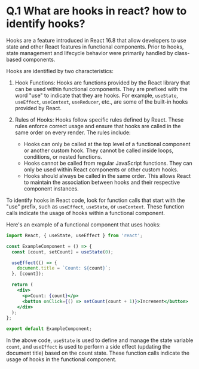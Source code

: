# Q.1 What are hooks in react? how to identify hooks?

Hooks are a feature introduced in React 16.8 that allow developers to use state and other React features in functional components. Prior to hooks, state management and lifecycle behavior were primarily handled by class-based components.

Hooks are identified by two characteristics:

1. Hook Functions: Hooks are functions provided by the React library that can be used within functional components. They are prefixed with the word "use" to indicate that they are hooks. For example, `useState`, `useEffect`, `useContext`, `useReducer`, etc., are some of the built-in hooks provided by React.

2. Rules of Hooks: Hooks follow specific rules defined by React. These rules enforce correct usage and ensure that hooks are called in the same order on every render. The rules include:
   - Hooks can only be called at the top level of a functional component or another custom hook. They cannot be called inside loops, conditions, or nested functions.
   - Hooks cannot be called from regular JavaScript functions. They can only be used within React components or other custom hooks.
   - Hooks should always be called in the same order. This allows React to maintain the association between hooks and their respective component instances.

To identify hooks in React code, look for function calls that start with the "use" prefix, such as `useEffect`, `useState`, or `useContext`. These function calls indicate the usage of hooks within a functional component.

Here's an example of a functional component that uses hooks:

```jsx
import React, { useState, useEffect } from 'react';

const ExampleComponent = () => {
  const [count, setCount] = useState(0);

  useEffect(() => {
    document.title = `Count: ${count}`;
  }, [count]);

  return (
    <div>
      <p>Count: {count}</p>
      <button onClick={() => setCount(count + 1)}>Increment</button>
    </div>
  );
};

export default ExampleComponent;
```

In the above code, `useState` is used to define and manage the state variable `count`, and `useEffect` is used to perform a side effect (updating the document title) based on the count state. These function calls indicate the usage of hooks in the functional component.